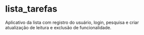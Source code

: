 # lista_tarefas
Aplicativo da lista com registro do usuário, login, pesquisa e criar atualização de leitura e exclusão de funcionalidade.

<img scr="https://github.com/francineyandrewsz/lista_tarefas/blob/fc2e6831e7c9b565b52b44917d2c32c7605ee0f3/tela-site.jpg">
